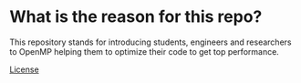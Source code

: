 # What is the reason for this repo?

This repository stands for introducing students, engineers and researchers to OpenMP helping them to optimize their code to get top performance.

[License](/LICENSE)
